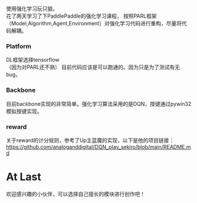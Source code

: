 使用强化学习玩只狼。<br>
花了两天学习了下PaddlePaddle的强化学习课程， 按照PARL框架（Model,Algorithm,Agent,Environment）对强化学习代码进行重构，尽量将代码解耦。
### Platform
DL框架选择tensorflow<br>（因为对PARL还不熟）
目前代码应该是可以跑通的。因为只是为了测试有无bug，
### Backbone
目前backbone实现的非常简单。强化学习算法采用的是DQN，按键通过pywin32模拟按键实现。
### reward
关于reward的计分规则，参考了Up主蓝魔的实现，以下是他的项目链接：https://github.com/analoganddigital/DQN_play_sekiro/blob/main/README.md
# At Last
欢迎感兴趣的小伙伴，可以选择自己擅长的模块进行创作吧！